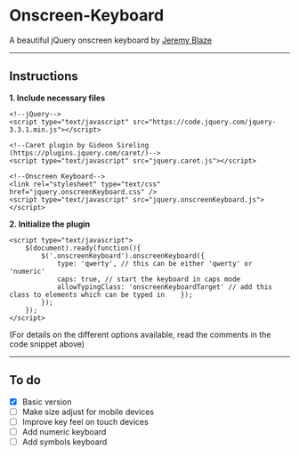 # Onscreen-Keyboard
A beautiful jQuery onscreen keyboard by [Jeremy Blaze](https://jeremyblaze.com)

***

## Instructions

**1. Include necessary files**

```
<!--jQuery-->
<script type="text/javascript" src="https://code.jquery.com/jquery-3.3.1.min.js"></script>

<!--Caret plugin by Gideon Sireling (https://plugins.jquery.com/caret/)-->
<script type="text/javascript" src="jquery.caret.js"></script>

<!--Onscreen Keyboard-->
<link rel="stylesheet" type="text/css" href="jquery.onscreenKeyboard.css" />
<script type="text/javascript" src="jquery.onscreenKeyboard.js"></script>
```


**2. Initialize the plugin**

```
<script type="text/javascript">
	$(document).ready(function(){
	    $('.onscreenKeyboard').onscreenKeyboard({
	        type: 'qwerty', // this can be either 'qwerty' or 'numeric'
	        caps: true, // start the keyboard in caps mode
	        allowTypingClass: 'onscreenKeyboardTarget' // add this class to elements which can be typed in    });
		});
	});
</script>
```

(For details on the different options available, read the comments in the code snippet above)

***

## To do

- [x] Basic version
- [ ] Make size adjust for mobile devices
- [ ] Improve key feel on touch devices
- [ ] Add numeric keyboard
- [ ] Add symbols keyboard